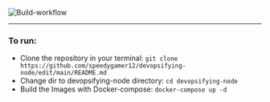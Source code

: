 ![Build-workflow](https://github.com/speedygamer12/devopsifying-node/actions/workflows/build-workflow.yml/badge.svg)
<hr />

### To run:
* Clone the repository in your terminal: `git clone https://github.com/speedygamer12/devopsifying-node/edit/main/README.md`
* Change dir to devopsifying-node directory: `cd devopsifying-node`
* Build the Images with Docker-compose: `docker-compose up -d `
